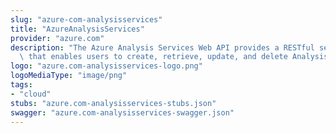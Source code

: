 ```yaml
---
slug: "azure-com-analysisservices"
title: "AzureAnalysisServices"
provider: "azure.com"
description: "The Azure Analysis Services Web API provides a RESTful set of web services\
  \ that enables users to create, retrieve, update, and delete Analysis Services servers"
logo: "azure.com-analysisservices-logo.png"
logoMediaType: "image/png"
tags:
- "cloud"
stubs: "azure.com-analysisservices-stubs.json"
swagger: "azure.com-analysisservices-swagger.json"
---
```

